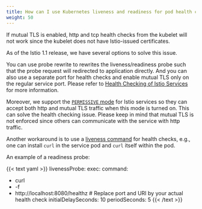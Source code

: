 ```yaml
---
title: How can I use Kubernetes liveness and readiness for pod health checks when mutual TLS is enabled?
weight: 50
---
```


If mutual TLS is enabled, http and tcp health checks from the kubelet will not work since the kubelet does not have Istio-issued certificates.

As of the Istio 1.1 release, we have several options to solve this issue.

You can use probe rewrite to rewrites the liveness/readiness probe such that the probe request will redirected to application directly. And you can also use a separate port for health checks and enable mutual TLS only on the regular service port. Please refer to [Health Checking of Istio Services](/help/ops/setup/app-health-check/#mutual-tls-is-enabled) for more information.

Moreover, we support the [`PERMISSIVE` mode](/docs/tasks/security/mtls-migration) for Istio services so they can accept both http and mutual TLS traffic when this mode is turned on. This can solve the health checking issue. Please keep in mind that mutual TLS is not enforced since others can communicate with the service with http traffic.

Another workaround is to use a [liveness command](https://kubernetes.io/docs/tasks/configure-pod-container/configure-liveness-readiness-probes/#define-a-liveness-command)
for health checks, e.g., one can install `curl` in the service pod and
`curl` itself within the pod.

An example of a readiness probe:

{{< text yaml >}}
livenessProbe:
exec:
  command:
  - curl
  - -f
  - http://localhost:8080/healthz # Replace port and URI by your actual health check
initialDelaySeconds: 10
periodSeconds: 5
{{< /text >}}
